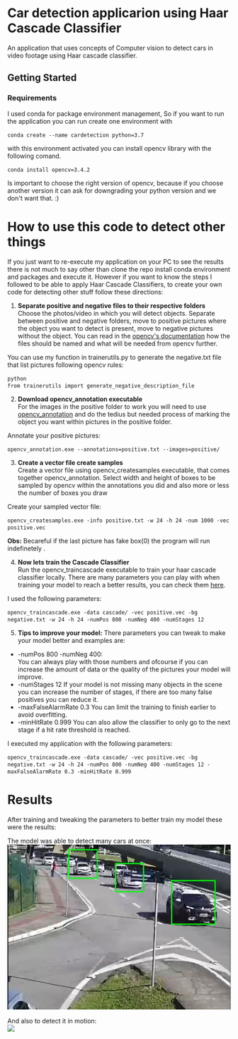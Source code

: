 # Car detection applicarion using Haar Cascade Classifier
An application that uses concepts of Computer vision to detect cars in video footage using Haar cascade classifier. 

## Getting Started

### Requirements 

I used conda for package environment management, So if you want to run the application you can run create one environment with

```
conda create --name cardetection python=3.7
```
with this environment activated you can install opencv library with the following comand.

```
conda install opencv=3.4.2
```

Is important to choose the right version of opencv, because if you choose another version it can ask for downgrading your python version and we don't want that. :)

# How to use this code to detect other things

If you just want to re-execute my application on your PC to see the results there is not much to say other than clone the repo install conda environment and packages and execute it. However if you want to know the steps I followed to be able to apply Haar Cascade Classifiers, to create your own code for detecting other stuff follow these directions:

1. **Separate positive and negative files to their respective folders**  
Choose the photos/video in which you will detect objects. Separate between positive and negative folders, move to positive pictures where the object you want to detect is present, move to negative pictures without the object. You can read in the [opencv's documentation](https://docs.opencv.org/4.2.0/dc/d88/tutorial_traincascade.html) how the files should be named and what will be needed from opencv further.

You can use my function in trainerutils.py to generate the negative.txt file that list pictures following opencv rules:
```
python
from trainerutils import generate_negative_description_file
```

2. **Download opencv_annotation executable**  
For the images in the positive folder to work you will need to use [opencv_annotation](https://sourceforge.net/projects/opencvlibrary/files/opencv-win/) and do the tedius but needed process of marking the object you want within pictures in the positive folder.

Annotate your positive pictures:
```
opencv_annotation.exe --annotations=positive.txt --images=positive/
```

3. **Create a vector file create samples**  
Create a vector file using opencv_createsamples executable, that comes together opencv_annotation. Select width and height of boxes to be sampled by opencv within the annotations you did and also more or less the number of boxes you draw  

Create your sampled vector file:
```
opencv_createsamples.exe -info positive.txt -w 24 -h 24 -num 1000 -vec positive.vec
```

**Obs:** Becareful if the last picture has fake box(0) the program will run indefinetely .

4. **Now lets train the Cascade Classifier**  
Run the opencv_traincascade executable to train your haar cascade classifier locally. There are many parameters you can play with when training your model to reach a better results, you can check them [here](https://docs.opencv.org/4.2.0/dc/d88/tutorial_traincascade.html).

I used the following parameters:
```
opencv_traincascade.exe -data cascade/ -vec positive.vec -bg negative.txt -w 24 -h 24 -numPos 800 -numNeg 400 -numStages 12
```

5. **Tips to improve your model:**
There parameters you can tweak to make your model better and examples are:
+ -numPos 800 -numNeg 400:  
You can always play with those numbers and ofcourse if you can increase the amount of data or the quality of the pictures your model will improve. 
+ -numStages 12
If your model is not missing many objects in the scene you can increase the number of stages, if there are too many false positives you can reduce it.
+ -maxFalseAlarmRate 0.3
You can limit the training to finish earlier to avoid overfitting.
+ -minHitRate 0.999
You can also allow the classifier to only go to the next stage if a hit rate threshold is reached.  

I executed my application with the following parameters:
```
opencv_traincascade.exe -data cascade/ -vec positive.vec -bg negative.txt -w 24 -h 24 -numPos 800 -numNeg 400 -numStages 12 -maxFalseAlarmRate 0.3 -minHitRate 0.999
```

# Results

After training and tweaking the parameters to better train my model these were the results:

The model was able to detect many cars at once:
![](docs/images/cars_detected.PNG)

And also to detect it in motion:  
![](docs/images/car_detected.gif)
